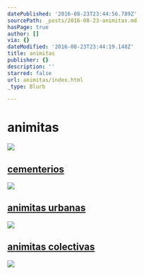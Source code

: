 ```yaml
---
datePublished: '2016-08-23T23:44:56.789Z'
sourcePath: _posts/2016-08-23-animitas.md
hasPage: true
author: []
via: {}
dateModified: '2016-08-23T23:44:19.148Z'
title: animitas
publisher: {}
description: ''
starred: false
url: animitas/index.html
_type: Blurb

---
```

# animitas
![](https://the-grid-user-content.s3-us-west-2.amazonaws.com/cddd3fe4-9991-4bf4-b62c-6797b858d3dc.jpg)

## [cementerios][0]
![](https://the-grid-user-content.s3-us-west-2.amazonaws.com/31c01860-7382-4e71-ba71-b4cfb1a7a0af.jpg)

## [animitas urbanas][1]
![](https://the-grid-user-content.s3-us-west-2.amazonaws.com/98442f1e-1e1a-447d-8991-0636261fffb9.jpg)

## [animitas colectivas][2]
![](https://the-grid-user-content.s3-us-west-2.amazonaws.com/cbb805aa-5178-4de7-8ae6-25d44cfac902.jpg)

[0]: http://fotoregistro.cl/cementerios "cementerios"
[1]: http://fotoregistro.cl/urbanas "animitas urbanas"
[2]: http://fotoregistro.cl/colectivas "animitas colectivas"